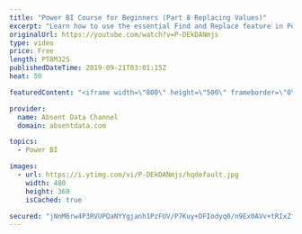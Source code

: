 ```yaml
---
title: "Power BI Course for Beginners (Part 8 Replacing Values)"
excerpt: "Learn how to use the essential Find and Replace feature in Power BI."
originalUrl: https://youtube.com/watch?v=P-DEkDANmjs
type: video
price: Free
length: PT8M32S
publishedDateTime: 2019-09-21T03:01:15Z
heat: 50

featuredContent: "<iframe width=\"800\" height=\"500\" frameborder=\"0\" src=\"https://www.youtube.com/embed/P-DEkDANmjs\" allow=\"accelerometer; autoplay; encrypted-media; gyroscope; picture-in-picture\" allowfullscreen></iframe>"

provider:
  name: Absent Data Channel
  domain: absentdata.com

topics:
  - Power BI

images:
  - url: https://i.ytimg.com/vi/P-DEkDANmjs/hqdefault.jpg
    width: 480
    height: 360
    isCached: true

secured: "jNnM6rw4P3RVUPQaNYYgjanh1PzFUV/P7Kuy+DFIodyq0/n9Ex0AVv+tRIxZfce/gJbdVi0xv4t8oDLI4zX2JZT1Lv9uOdUY/COIk6N81xDhOi6X3YRVSF+5yVBhG5SGUHrsMPFLTQn/6pPnBH5xwPGfrL490rZ4R7txtq21lCelDsOVnAGXQAaaIqi2kV6OsmGWHW4/EHtkXMEAYOThAqOkzB05Of2omG5tw04jrl6iEJFnaVW7jO5GtNxHGU99SaVuf+wMztvv8W7eUYQ6oLcELG49HgfSlYFmRM4NEG6zemYAetLD2hNDOTkyDsUZ3mfTh8+NlM6gEHJkVS/FRN09g45EV3KzsTWwhQqb6DgPudR0QysFxxcBLhvg8KaMErwKMCpsSH5OU3U9K/VegTykOky1NIr+T6zkjEU7+0c=;qhTMx0sa91AIt2BvddKMVg=="
---
```


